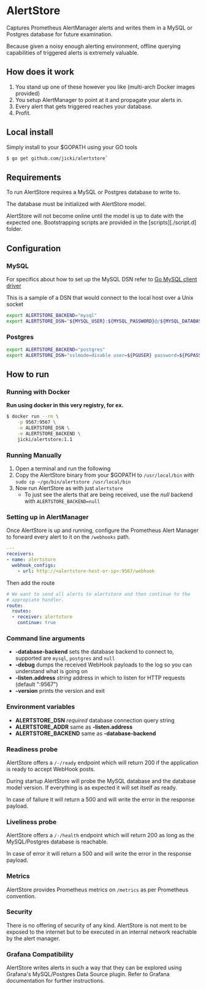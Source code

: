 # AlertStore

Captures Prometheus AlertManager alerts and writes them in a MySQL or
Postgres database for future examination.

Because given a noisy enough alerting environment, offline querying
capabilities of triggered alerts is extremely valuable.

## How does it work

1. You stand up one of these however you like (multi-arch Docker images provided)
1. You setup AlertManager to point at it and propagate your alerts in.
1. Every alert that gets triggered reaches your database.
1. Profit.


## Local install

Simply install to your $GOPATH using your GO tools

```sh
$ go get github.com/jicki/alertstore`
```

## Requirements

To run AlertStore requires a MySQL or Postgres database to write to.

The database must be initialized with AlertStore model.

AlertStore will not become online until the model is up to date with the
expected one. Bootstrapping scripts are provided in the [scripts][./script.d]
folder.

## Configuration

### MySQL

For specifics about how to set up the MySQL DSN refer to [Go MySQL client driver][1]

This is a sample of a DSN that would connect to the local host over a Unix socket

```bash
export ALERTSTORE_BACKEND="mysql"
export ALERTSTORE_DSN="${MYSQL_USER}:${MYSQL_PASSWORD}@/${MYSQL_DATABASE}"
```

### Postgres

```bash
export ALERTSTORE_BACKEND="postgres"
export ALERTSTORE_DSN="sslmode=disable user=${PGUSER} password=${PGPASSWORD} host=${PGHOST} database=${PGDATABASE}"
```

## How to run

### Running with Docker

**Run using docker in this very registry, for ex.**

```sh
$ docker run --rm \
    -p 9567:9567 \
    -e ALERTSTORE_DSN \
    -e ALERTSTORE_BACKEND \
    jicki/alertstore:1.1
```

### Running Manually

1. Open a terminal and run the following
1. Copy the AlertStore binary from your $GOPATH to `/usr/local/bin` with `sudo cp ~/go/bin/alertstore /usr/local/bin`
1. Now run AlertStore as with just `alertstore`
   - To just see the alerts that are being received, use the *null* backend with `ALERTSTORE_BACKEND=null`

### Setting up in AlertManager

Once AlertStore is up and running, configure the Prometheus Alert Manager to
forward every alert to it on the `/webhooks` path.

```yaml
---
receivers:
- name: alertstore
  webhook_configs:
    - url: http://<alertstore-host-or-ip>:9567/webhook
```

Then add the route

```yaml
# We want to send all alerts to alertstore and then continue to the
# appropiate handler.
route:
  routes:
  - receiver: alertstore
    continue: true
```

### Command line arguments

* **-database-backend** sets the database backend to connect to, supported are `mysql`, `postgres` and `null`
* **-debug** dumps the received WebHook payloads to the log so you can understand what is going on
* **-listen.address** _string_ address in which to listen for HTTP requests (default ":9567")
* **-version** prints the version and exit

### Environment variables

- **ALERTSTORE_DSN** *required* database connection query string
- **ALERTSTORE_ADDR** same as **-listen.address**
- **ALERTSTORE_BACKEND**  same as **-database-backend**

### Readiness probe

AlertStore offers a `/-/ready` endpoint which will return 200 if the
application is ready to accept WebHook posts.

During startup AlertStore will probe the MySQL database and the database
model version. If everything is as expected it will set itself as ready.

In case of failure it will return a 500 and will write the error in the
response payload.

### Liveliness probe

AlertStore offers a `/-/health` endpoint which will return 200 as long as
the MySQL/Postgres database is reachable.

In case of error it will return a 500 and will write the error in the
response payload.

### Metrics

AlertStore provides Prometheus metrics on `/metrics` as per Prometheus
convention.

### Security

There is no offering of security of any kind. AlertStore is not ment to be
exposed to the internet but to be executed in an internal network reachable
by the alert manager.

### Grafana Compatibility

AlertStore writes alerts in such a way that they can be explored using
Grafana's MySQL/Postgres Data Source plugin. Refer to Grafana documentation
for further instructions.


[1]: https://github.com/go-sql-driver/mysql
